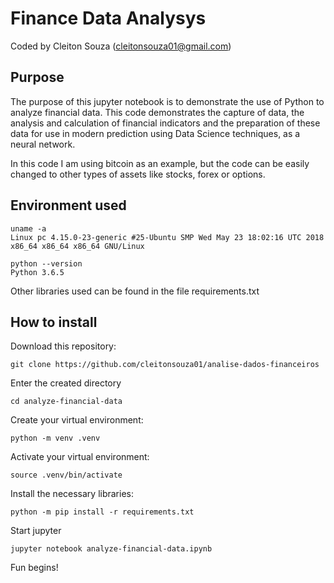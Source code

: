 # Finance Data Analysys
Coded by Cleiton Souza (cleitonsouza01@gmail.com)


## Purpose
 The purpose of this jupyter notebook is to demonstrate the use of Python to analyze financial data.
 This code demonstrates the capture of data, the analysis and calculation of financial indicators and the preparation of these data for use in modern prediction using Data Science techniques, as a neural network.

 In this code I am using bitcoin as an example, but the code can be easily changed to other types of assets like stocks, forex or options.


## Environment used

```
uname -a
Linux pc 4.15.0-23-generic #25-Ubuntu SMP Wed May 23 18:02:16 UTC 2018 x86_64 x86_64 x86_64 GNU/Linux

python --version
Python 3.6.5
```
Other libraries used can be found in the file requirements.txt


## How to install

Download this repository:
```
git clone https://github.com/cleitonsouza01/analise-dados-financeiros
```

Enter the created directory
```
cd analyze-financial-data
```

Create your virtual environment:
```
python -m venv .venv
```

Activate your virtual environment:
```
source .venv/bin/activate
```

Install the necessary libraries:
```
python -m pip install -r requirements.txt
```

Start jupyter

```
jupyter notebook analyze-financial-data.ipynb
```

Fun begins!

